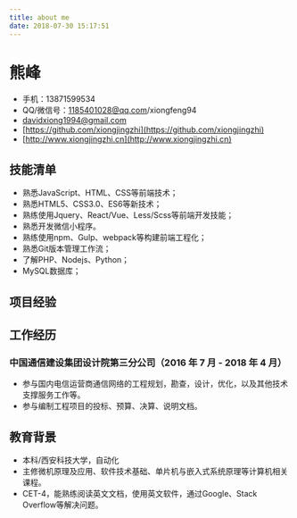 ```yaml
---
title: about me
date: 2018-07-30 15:17:51
---
```


# 熊峰
- 手机：13871599534
- QQ/微信号：1185401028@qq.com/xiongfeng94
- davidxiong1994@gmail.com
- [https://github.com/xiongjingzhi](https://github.com/xiongjingzhi)
- [http://www.xiongjingzhi.cn](http://www.xiongjingzhi.cn)

## 技能清单
 - 熟悉JavaScript、HTML、CSS等前端技术；
 - 熟悉HTML5、CSS3.0、ES6等新技术；
 - 熟练使用Jquery、React/Vue、Less/Scss等前端开发技能；
 - 熟悉开发微信小程序。
 - 熟练使用npm、Gulp、webpack等构建前端工程化；
 - 熟悉Git版本管理工作流；
 - 了解PHP、Nodejs、Python；
 - MySQL数据库；

## 项目经验

## 工作经历
### 中国通信建设集团设计院第三分公司（2016 年 7 月 - 2018 年 4 月）
 - 参与国内电信运营商通信网络的工程规划，勘查，设计，优化，以及其他技术支撑服务工作等。
 - 参与编制工程项目的投标、预算、决算、说明文档。

## 教育背景
 - 本科/西安科技大学，自动化
 - 主修微机原理及应用、软件技术基础、单片机与嵌入式系统原理等计算机相关课程。
 - CET-4，能熟练阅读英文文档，使用英文软件，通过Google、Stack Overflow等解决问题。